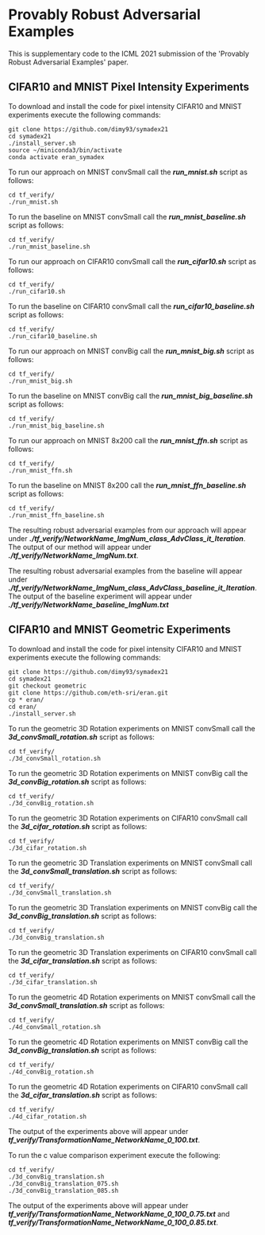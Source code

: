 Provably Robust Adversarial Examples
======
This is supplementary code to the ICML 2021 submission of the 'Provably Robust Adversarial Examples' paper.

CIFAR10 and MNIST Pixel Intensity Experiments
------

To download and install the code for pixel intensity CIFAR10 and MNIST experiments execute the following commands:
```
git clone https://github.com/dimy93/symadex21
cd symadex21
./install_server.sh 
source ~/miniconda3/bin/activate
conda activate eran_symadex
```
To run our approach on MNIST convSmall call the ***run\_mnist.sh*** script as follows:
```
cd tf_verify/
./run_mnist.sh
```
To run the baseline on MNIST convSmall call the ***run\_mnist\_baseline.sh*** script as follows:
```
cd tf_verify/
./run_mnist_baseline.sh
```
To run our approach on CIFAR10 convSmall call the ***run\_cifar10.sh*** script as follows:
```
cd tf_verify/
./run_cifar10.sh
```
To run the baseline on CIFAR10 convSmall call the ***run\_cifar10\_baseline.sh*** script as follows:
```
cd tf_verify/
./run_cifar10_baseline.sh
```
To run our approach on MNIST convBig call the ***run\_mnist\_big.sh*** script as follows:
```
cd tf_verify/
./run_mnist_big.sh
```
To run the baseline on MNIST convBig call the ***run\_mnist\_big\_baseline.sh*** script as follows:
```
cd tf_verify/
./run_mnist_big_baseline.sh
```
To run our approach on MNIST 8x200 call the ***run\_mnist\_ffn.sh*** script as follows:
```
cd tf_verify/
./run_mnist_ffn.sh
```
To run the baseline on MNIST 8x200 call the ***run\_mnist\_ffn\_baseline.sh*** script as follows:
```
cd tf_verify/
./run_mnist_ffn_baseline.sh
```
The resulting robust adversarial examples from our approach will appear under ***./tf\_verify/NetworkName\_ImgNum\_class\_AdvClass\_it\_Iteration***. The output of our method will appear under ***./tf\_verify/NetworkName\_ImgNum.txt***.

The resulting robust adversarial examples from the baseline will appear under ***./tf\_verify/NetworkName\_ImgNum\_class\_AdvClass\_baseline\_it\_Iteration***. The output of the baseline experiment will appear under ***./tf\_verify/NetworkName\_baseline\_ImgNum.txt***


CIFAR10 and MNIST Geometric Experiments
------

To download and install the code for pixel intensity CIFAR10 and MNIST experiments execute the following commands:
```
git clone https://github.com/dimy93/symadex21
cd symadex21
git checkout geometric
git clone https://github.com/eth-sri/eran.git
cp * eran/
cd eran/
./install_server.sh 
```
To run the geometric 3D Rotation experiments on MNIST convSmall call the ***3d\_convSmall\_rotation.sh*** script as follows:
```
cd tf_verify/
./3d_convSmall_rotation.sh
```
To run the geometric 3D Rotation experiments on MNIST convBig call the ***3d\_convBig\_rotation.sh*** script as follows:
```
cd tf_verify/
./3d_convBig_rotation.sh
```
To run the geometric 3D Rotation experiments on CIFAR10 convSmall call the ***3d\_cifar\_rotation.sh*** script as follows:
```
cd tf_verify/
./3d_cifar_rotation.sh
```
To run the geometric 3D Translation experiments on MNIST convSmall call the ***3d\_convSmall\_translation.sh*** script as follows:
```
cd tf_verify/
./3d_convSmall_translation.sh
```
To run the geometric 3D Translation experiments on MNIST convBig call the ***3d\_convBig\_translation.sh*** script as follows:
```
cd tf_verify/
./3d_convBig_translation.sh
```
To run the geometric 3D Translation experiments on CIFAR10 convSmall call the ***3d\_cifar\_translation.sh*** script as follows:
```
cd tf_verify/
./3d_cifar_translation.sh
```
To run the geometric 4D Rotation experiments on MNIST convSmall call the ***3d\_convSmall\_translation.sh*** script as follows:
```
cd tf_verify/
./4d_convSmall_rotation.sh
```
To run the geometric 4D Rotation experiments on MNIST convBig call the ***3d\_convBig\_translation.sh*** script as follows:
```
cd tf_verify/
./4d_convBig_rotation.sh
```
To run the geometric 4D Rotation experiments on CIFAR10 convSmall call the ***3d\_cifar\_translation.sh*** script as follows:
```
cd tf_verify/
./4d_cifar_rotation.sh
```
The output of the experiments above will appear under ***tf\_verify/TransformationName\_NetworkName\_0\_100.txt***.

To run the c value comparison experiment execute the following:
```
cd tf_verify/
./3d_convBig_translation.sh
./3d_convBig_translation_075.sh
./3d_convBig_translation_085.sh
```
The output of the experiments above will appear under ***tf\_verify/TransformationName\_NetworkName\_0\_100\_0.75.txt*** and ***tf\_verify/TransformationName\_NetworkName\_0\_100\_0.85.txt***.




